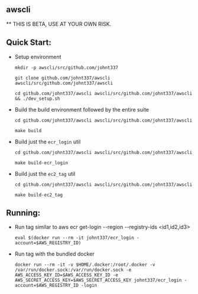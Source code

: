 awscli
------

** THIS IS BETA, USE AT YOUR OWN RISK.


Quick Start:
-----------

- Setup environment

  `mkdir -p awscli/src/github.com/johnt337`

  `git clone github.com/johnt337/awscli awscli/src/github.com/johnt337/awscli`

  `cd github.com/johnt337/awscli awscli/src/github.com/johnt337/awscli && ./dev_setup.sh`



- Build the build environment followed by the entire suite

  `cd github.com/johnt337/awscli awscli/src/github.com/johnt337/awscli`

  `make build`

- Build just the `ecr_login` util

  `cd github.com/johnt337/awscli awscli/src/github.com/johnt337/awscli`

  `make build-ecr_login`

- Build just the `ec2_tag` util

  `cd github.com/johnt337/awscli awscli/src/github.com/johnt337/awscli`

  `make build-ec2_tag`


Running:
-------

- Run tag similar to aws ecr get-login --region <region> --registry-ids <id1,id2,id3> 

  `eval $(docker run --rm -it johnt337/ecr_login -account=$AWS_REGISTRY_ID)`

- Run tag with the bundled docker

  `docker run --rm -it -v $HOME/.docker:/root/.docker -v /var/run/docker.sock:/var/run/docker.sock -e AWS_ACCESS_KEY_ID=$AWS_ACCESS_KEY_ID -e AWS_SECRET_ACCESS_KEY=$AWS_SECRET_ACCESS_KEY johnt337/ecr_login -account=$AWS_REGISTRY_ID -login`
